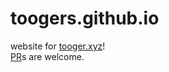 # toogers.github.io
website for [tooger.xyz](https://tooger.xyz/)!  
[PR](https://github.com/toogers/toogers.github.io/pulls)s are welcome.
